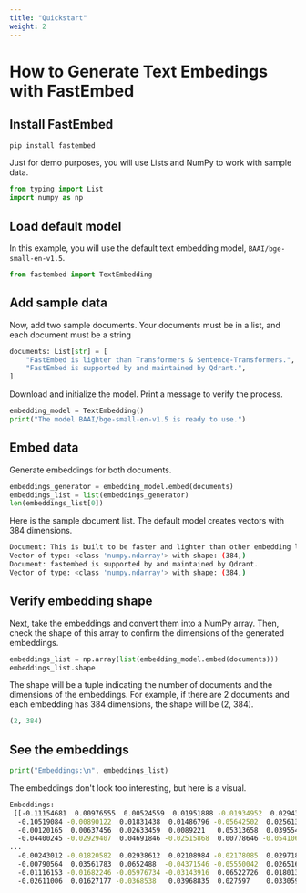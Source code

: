 ```yaml
---
title: "Quickstart" 
weight: 2
---
```


# How to Generate Text Embedings with FastEmbed

## Install FastEmbed
```python
pip install fastembed
```
Just for demo purposes, you will use Lists and NumPy to work with sample data.
```python
from typing import List
import numpy as np
```

## Load default model

In this example, you will use the default text embedding model, `BAAI/bge-small-en-v1.5`. 
```python
from fastembed import TextEmbedding
```

## Add sample data

Now, add two sample documents. Your documents must be in a list, and each document must be a string
```python
documents: List[str] = [
    "FastEmbed is lighter than Transformers & Sentence-Transformers.",
    "FastEmbed is supported by and maintained by Qdrant.",
]
```
Download and initialize the model. Print a message to verify the process.

```python
embedding_model = TextEmbedding()
print("The model BAAI/bge-small-en-v1.5 is ready to use.")
```
## Embed data

Generate embeddings for both documents. 
```python
embeddings_generator = embedding_model.embed(documents)
embeddings_list = list(embeddings_generator)
len(embeddings_list[0])  
```
Here is the sample document list. The default model creates vectors with 384 dimensions.

```bash
Document: This is built to be faster and lighter than other embedding libraries e.g. Transformers, Sentence-Transformers, etc.
Vector of type: <class 'numpy.ndarray'> with shape: (384,)
Document: fastembed is supported by and maintained by Qdrant.
Vector of type: <class 'numpy.ndarray'> with shape: (384,)
```

## Verify embedding shape
Next, take the embeddings and convert them into a NumPy array.
Then, check the shape of this array to confirm the dimensions of the generated embeddings.

```python
embeddings_list = np.array(list(embedding_model.embed(documents)))
embeddings_list.shape
```
The shape will be a tuple indicating the number of documents and the dimensions of the embeddings. For example, if there are 2 documents and each embedding has 384 dimensions, the shape will be (2, 384).
```python
(2, 384)
```

## See the embeddings
```python
print("Embeddings:\n", embeddings_list)
```
The embeddings don't look too interesting, but here is a visual.

```bash
Embeddings:
 [[-0.11154681  0.00976555  0.00524559  0.01951888 -0.01934952  0.02943449
  -0.10519084 -0.00890122  0.01831438  0.01486796 -0.05642502  0.02561352
  -0.00120165  0.00637456  0.02633459  0.0089221   0.05313658  0.03955453
  -0.04400245 -0.02929407  0.04691846 -0.02515868  0.00778646 -0.05410657
...
  -0.00243012 -0.01820582  0.02938612  0.02108984 -0.02178085  0.02971899
  -0.00790564  0.03561783  0.0652488  -0.04371546 -0.05550042  0.02651665
  -0.01116153 -0.01682246 -0.05976734 -0.03143916  0.06522726  0.01801389
  -0.02611006  0.01627177 -0.0368538   0.03968835  0.027597    0.03305927]]
```